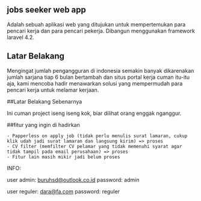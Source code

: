 ## jobs seeker web app

Adalah sebuah aplikasi web yang ditujukan untuk mempertemukan para pencari kerja dan para pencari pekerja. Dibangun menggunakan framework laravel 4.2.

## Latar Belakang
Mengingat jumlah pengangguran di indonesia semakin banyak dikarenakan jumlah sarjana tiap 6 bulan bertambah dan situs portal kerja cuman itu-itu aja, kami mencoba hadir menawarkan solusi yang mempermudah para pencari kerja untuk melamar kerjaan.

##Latar Belakang Sebenarnya

Ini cuman project iseng iseng kok, biar dilihat orang enggak nganggur.

##fitur yang ingin di hadirkan

	- Papperless on apply job (tidak perlu menulis surat lamaran, cukup klik udah jadi surat lamaran dan langsung kirim) => proses
	- CV filter (memfilter CV pelamar yang tidak memenuhi syarat agar tidak tampil pada email perusahaan) => proses
	- Fitur lain masih mikir jadi belum proses

INFO:

user admin: buruhsd@outlook.co.id
password: admin

user reguler: dara@fa.com
password: reguler

